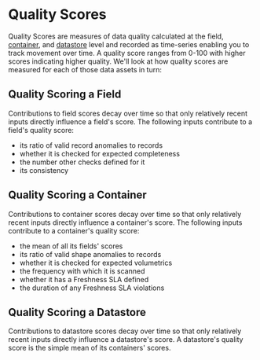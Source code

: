 # Quality Scores

Quality Scores are measures of data quality calculated at the field, [container](/userguide/glossary#container), and [datastore](/userguide/glossary#datastore) level and recorded as time-series enabling you to track movement over time. A quality score ranges from 0-100 with higher scores indicating higher quality. We'll look at how quality scores are measured for each of those data assets in turn:

## Quality Scoring a Field

Contributions to field scores decay over time so that only relatively recent inputs directly influence a field's score. The following inputs contribute to a field's quality score:

- its ratio of valid record anomalies to records
- whether it is checked for expected completeness
- the number other checks defined for it
- its consistency

## Quality Scoring a Container

Contributions to container scores decay over time so that only relatively recent inputs directly influence a container's score. The following inputs contribute to a container's quality score:

- the mean of all its fields' scores
- its ratio of valid shape anomalies to records
- whether it is checked for expected volumetrics
- the frequency with which it is scanned
- whether it has a Freshness SLA defined
- the duration of any Freshness SLA violations

## Quality Scoring a Datastore

Contributions to datastore scores decay over time so that only relatively recent inputs directly influence a datastore's score. A datastore's quality score is the simple mean of its containers' scores.
